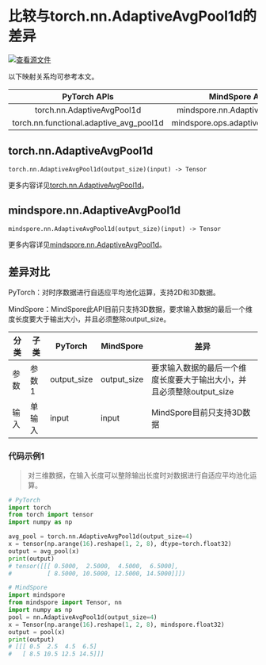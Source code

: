 # 比较与torch.nn.AdaptiveAvgPool1d的差异

[![查看源文件](https://mindspore-website.obs.cn-north-4.myhuaweicloud.com/website-images/r2.3.2/resource/_static/logo_source.svg)](https://gitee.com/mindspore/docs/blob/r2.3.2/docs/mindspore/source_zh_cn/note/api_mapping/pytorch_diff/AdaptiveAvgPool1d.md)

以下映射关系均可参考本文。

|     PyTorch APIs      |      MindSpore APIs       |
| :-------------------: | :-----------------------: |
| torch.nn.AdaptiveAvgPool1d | mindspore.nn.AdaptiveAvgPool1d |
| torch.nn.functional.adaptive_avg_pool1d | mindspore.ops.adaptive_avg_pool1d |

## torch.nn.AdaptiveAvgPool1d

```text
torch.nn.AdaptiveAvgPool1d(output_size)(input) -> Tensor
```

更多内容详见[torch.nn.AdaptiveAvgPool1d](https://pytorch.org/docs/1.8.1/generated/torch.nn.AdaptiveAvgPool1d.html)。

## mindspore.nn.AdaptiveAvgPool1d

```text
mindspore.nn.AdaptiveAvgPool1d(output_size)(input) -> Tensor
```

更多内容详见[mindspore.nn.AdaptiveAvgPool1d](https://www.mindspore.cn/docs/zh-CN/r2.3.2/api_python/nn/mindspore.nn.AdaptiveAvgPool1d.html)。

## 差异对比

PyTorch：对时序数据进行自适应平均池化运算，支持2D和3D数据。

MindSpore：MindSpore此API目前只支持3D数据，要求输入数据的最后一个维度长度要大于输出大小，并且必须整除output_size。

| 分类 | 子类 |PyTorch | MindSpore | 差异 |
| --- | --- | --- | --- |---|
|参数 | 参数1 | output_size | output_size | 要求输入数据的最后一个维度长度要大于输出大小，并且必须整除output_size |
|输入 | 单输入 | input | input | MindSpore目前只支持3D数据 |

### 代码示例1

> 对三维数据，在输入长度可以整除输出长度时对数据进行自适应平均池化运算。

```python
# PyTorch
import torch
from torch import tensor
import numpy as np

avg_pool = torch.nn.AdaptiveAvgPool1d(output_size=4)
x = tensor(np.arange(16).reshape(1, 2, 8), dtype=torch.float32)
output = avg_pool(x)
print(output)
# tensor([[[ 0.5000,  2.5000,  4.5000,  6.5000],
#          [ 8.5000, 10.5000, 12.5000, 14.5000]]])

# MindSpore
import mindspore
from mindspore import Tensor, nn
import numpy as np
pool = nn.AdaptiveAvgPool1d(output_size=4)
x = Tensor(np.arange(16).reshape(1, 2, 8), mindspore.float32)
output = pool(x)
print(output)
# [[[ 0.5  2.5  4.5  6.5]
#   [ 8.5 10.5 12.5 14.5]]]
```

